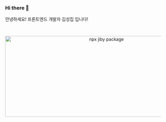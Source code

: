 ### Hi there 👋

안녕하세요! 
프론트엔드 개발자 김성집 입니다!

&nbsp;

<p align="center">
  <img alt="npx jiby package" src="https://github.com/JibJiby/JibJiby/assets/24295703/f67afab3-0109-4916-a2ed-319d98cf047f" width="640" height="262"/>
</p>
